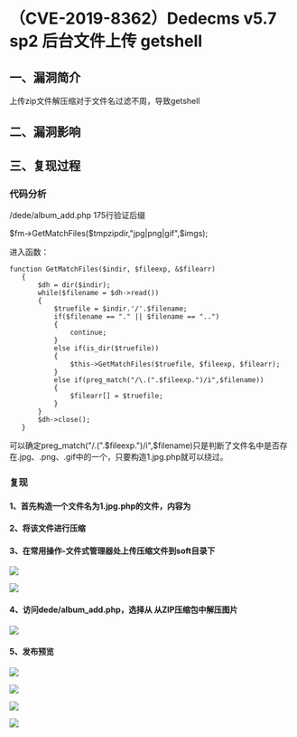 （CVE-2019-8362）Dedecms v5.7 sp2 后台文件上传 getshell
=======================================================

一、漏洞简介
------------

上传zip文件解压缩对于文件名过滤不周，导致getshell

二、漏洞影响
------------

三、复现过程
------------

### 代码分析

/dede/album\_add.php 175行验证后缀

\$fm-\>GetMatchFiles(\$tmpzipdir,\"jpg\|png\|gif\",\$imgs);

进入函数：

    function GetMatchFiles($indir, $fileexp, &$filearr)
       {
           $dh = dir($indir);
           while($filename = $dh->read())
           {
               $truefile = $indir.'/'.$filename;
               if($filename == "." || $filename == "..")
               {
                   continue;
               }
               else if(is_dir($truefile))
               {
                   $this->GetMatchFiles($truefile, $fileexp, $filearr);
               }
               else if(preg_match("/\.(".$fileexp.")/i",$filename))
               {
                   $filearr[] = $truefile;
               }
           }
           $dh->close();
       }

可以确定preg\_match(\"/.(\".\$fileexp.\")/i\",\$filename)只是判断了文件名中是否存在.jpg、.png、.gif中的一个，只要构造1.jpg.php就可以绕过。

### 复现

#### 1、首先构造一个文件名为1.jpg.php的文件，内容为

#### 2、将该文件进行压缩

#### 3、在常用操作-文件式管理器处上传压缩文件到soft目录下

![](./resource/(CVE-2019-8362)Dedecmsv5.7sp2后台文件上传getshell/media/rId29.png)

![](./resource/(CVE-2019-8362)Dedecmsv5.7sp2后台文件上传getshell/media/rId30.png)

#### 4、访问dede/album\_add.php，选择从 从ZIP压缩包中解压图片

![](./resource/(CVE-2019-8362)Dedecmsv5.7sp2后台文件上传getshell/media/rId32.png)

#### 5、发布预览

![](./resource/(CVE-2019-8362)Dedecmsv5.7sp2后台文件上传getshell/media/rId34.png)

![](./resource/(CVE-2019-8362)Dedecmsv5.7sp2后台文件上传getshell/media/rId35.png)

![](./resource/(CVE-2019-8362)Dedecmsv5.7sp2后台文件上传getshell/media/rId36.png)

![](./resource/(CVE-2019-8362)Dedecmsv5.7sp2后台文件上传getshell/media/rId37.gif)
